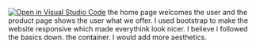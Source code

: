 [![Open in Visual Studio Code](https://classroom.github.com/assets/open-in-vscode-2e0aaae1b6195c2367325f4f02e2d04e9abb55f0b24a779b69b11b9e10269abc.svg)](https://classroom.github.com/online_ide?assignment_repo_id=17629258&assignment_repo_type=AssignmentRepo)
the home page welcomes the user and the product page shows the user what we offer.
I used bootstrap to make the website responsive which made everythink look nicer.
I believe i followed the basics down.
the container. 
I would add more aesthetics.